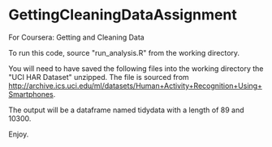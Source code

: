 # GettingCleaningDataAssignment
For Coursera: Getting and Cleaning Data

To run this code, source "run_analysis.R" from the working directory.

You will need to have saved the following files into the working directory the "UCI HAR Dataset" unzipped.
The file is sourced from http://archive.ics.uci.edu/ml/datasets/Human+Activity+Recognition+Using+Smartphones.

The output will be a dataframe named tidydata with a length of 89 and 10300.

Enjoy.
